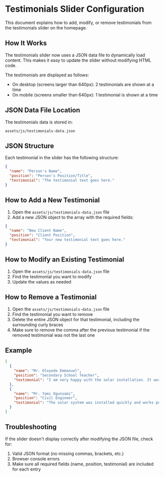 # Testimonials Slider Configuration

This document explains how to add, modify, or remove testimonials from the testimonials slider on the homepage.

## How It Works

The testimonials slider now uses a JSON data file to dynamically load content. This makes it easy to update the slider without modifying HTML code.

The testimonials are displayed as follows:
- On desktop (screens larger than 640px): 2 testimonials are shown at a time
- On mobile (screens smaller than 640px): 1 testimonial is shown at a time

## JSON Data File Location

The testimonials data is stored in:
```
assets/js/testimonials-data.json
```

## JSON Structure

Each testimonial in the slider has the following structure:

```json
{
  "name": "Person's Name",
  "position": "Person's Position/Title",
  "testimonial": "The testimonial text goes here."
}
```

## How to Add a New Testimonial

1. Open the `assets/js/testimonials-data.json` file
2. Add a new JSON object to the array with the required fields:

```json
{
  "name": "New Client Name",
  "position": "Client Position",
  "testimonial": "Your new testimonial text goes here."
}
```

## How to Modify an Existing Testimonial

1. Open the `assets/js/testimonials-data.json` file
2. Find the testimonial you want to modify
3. Update the values as needed

## How to Remove a Testimonial

1. Open the `assets/js/testimonials-data.json` file
2. Find the testimonial you want to remove
3. Delete the entire JSON object for that testimonial, including the surrounding curly braces
4. Make sure to remove the comma after the previous testimonial if the removed testimonial was not the last one

## Example

```json
[
  {
    "name": "Mr. Oloyede Emmanuel",
    "position": "Secondary School Teacher",
    "testimonial": "I am very happy with the solar installation. It works well and helps me save on fuel. My family can now read and sleep in comfort without power problems."
  },
  {
    "name": "Mr. Yomi Ogunsami",
    "position": "Civil Engineer",
    "testimonial": "The solar system was installed quickly and works perfectly. I no longer worry about blackouts, and it powers all my tools when I work from home."
  }
]
```

## Troubleshooting

If the slider doesn't display correctly after modifying the JSON file, check for:

1. Valid JSON format (no missing commas, brackets, etc.)
2. Browser console errors
3. Make sure all required fields (name, position, testimonial) are included for each entry

